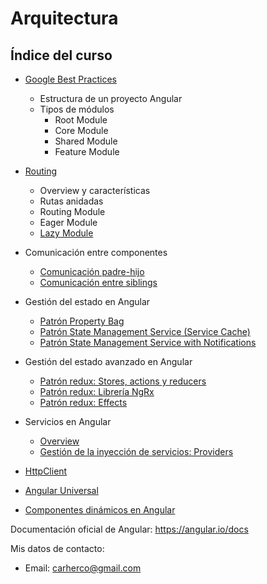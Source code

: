 # Arquitectura

## Índice del curso

- [Google Best Practices](modules.md)

  - Estructura de un proyecto Angular
  - Tipos de módulos
    - Root Module
    - Core Module
    - Shared Module
    - Feature Module

- [Routing](routing.md)

  - Overview y características
  - Rutas anidadas
  - Routing Module
  - Eager Module
  - [Lazy Module](lazy-loading.md)

- Comunicación entre componentes

  - [Comunicación padre-hijo](input-binding.md)
  - [Comunicación entre siblings](comunicacion.md)

- Gestión del estado en Angular

  - [Patrón Property Bag](property-bag.md)
  - [Patrón State Management Service (Service Cache)](service-cached.md)
  - [Patrón State Management Service with Notifications](service-subject.md)

- Gestión del estado avanzado en Angular

  - [Patrón redux: Stores, actions y reducers](redux.md)
  - [Patrón redux: Librería NgRx](ngrx.md)
  - [Patrón redux: Effects](redux-effects.md)

- Servicios en Angular

  - [Overview](services.md)
  - [Gestión de la inyección de servicios: Providers](providers.md)

- [HttpClient](httpclient.md)
- [Angular Universal](server-side-rendering.md)
- [Componentes dinámicos en Angular](dynamic-components.md)

Documentación oficial de Angular: https://angular.io/docs

Mis datos de contacto:

- Email: carherco@gmail.com
